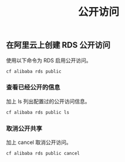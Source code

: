﻿---
title: 公开访问
---

## 在阿里云上创建 RDS 公开访问

使用以下命令为 RDS 启用公开访问。

```bash
cf alibaba rds public
```

### 查看已经公开的信息

加上 ls 列出配置过的公开访问信息。

```bash
cf alibaba rds public ls
```

### 取消公开共享

加上 cancel 取消公开访问。

```bash
cf alibaba rds public cancel
```

<Vssue />

<script>
export default {
    mounted () {
      this.$page.lastUpdated = "2023 年 7 月 1 日"
    }
  }
</script>
